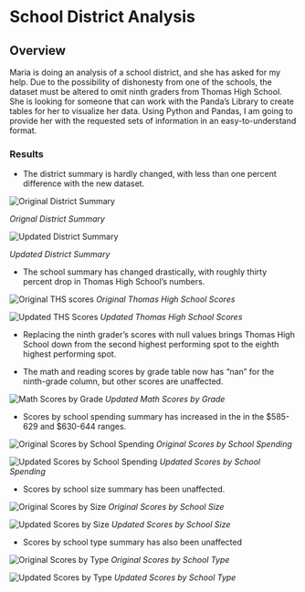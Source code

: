 # School District Analysis

## Overview
Maria is doing an analysis of a school district, and she has asked for my help. Due to the possibility of dishonesty from one of the schools, the dataset must be altered to omit ninth graders from Thomas High School. She is looking for someone that can work with the Panda’s Library to create tables for her to visualize her data. Using Python and Pandas, I am going to provide her with the requested sets of information in an easy-to-understand format.

### Results
-	The district summary is hardly changed, with less than one percent difference with the new dataset.

![Original District Summary](https://user-images.githubusercontent.com/86024575/127038716-f8dc1db1-7793-418c-bf06-66021cf5bcb7.png)

*Orignal District Summary*

![Updated District Summary](https://user-images.githubusercontent.com/86024575/127038749-beb39141-03e7-4887-9631-ecb7b03820eb.png)

*Updated District Summary*

-	The school summary has changed drastically, with roughly thirty percent drop in Thomas High School’s numbers.

![Original THS scores](https://user-images.githubusercontent.com/86024575/127042632-13cf1a90-9bae-4151-9ae7-0fd23ed8e5e6.png)
*Original Thomas High School Scores*

![Updated THS Scores](https://user-images.githubusercontent.com/86024575/127042654-ac43c474-04e8-44f1-8297-0d50e5ee7108.png)
*Updated Thomas High School Scores*

-	Replacing the ninth grader’s scores with null values brings Thomas High School down from the second highest performing spot to the eighth highest performing spot.

-	The math and reading scores by grade table now has “nan” for the ninth-grade column, but other scores are unaffected.

![Math Scores by Grade](https://user-images.githubusercontent.com/86024575/127040711-b9b494c3-20ab-465c-bfa8-4352a3c42782.png)
*Updated Math Scores by Grade*

-	Scores by school spending summary has increased in the in the $585-629 and $630-644 ranges.

![Original Scores by School Spending](https://user-images.githubusercontent.com/86024575/127041334-63ea8e6c-a0ee-4cb7-8e5e-28d821cc605e.png)
*Original Scores by School Spending*

![Updated Scores by School Spending](https://user-images.githubusercontent.com/86024575/127041383-aaefb868-1c0d-46f1-ae92-b7968c513f13.png)
*Updated Scores by School Spending*

-	Scores by school size summary has been unaffected.

![Original Scores by Size](https://user-images.githubusercontent.com/86024575/127041941-43c0e924-faf9-4a49-9151-8b34c27ccf56.png)
*Original Scores by School Size*

![Updated Scores by Size](https://user-images.githubusercontent.com/86024575/127042001-61fa8d5b-c6a1-4136-b92c-1dce1541f80a.png)
*Updated Scores by School Size*

-	Scores by school type summary has also been unaffected

![Original Scores by Type](https://user-images.githubusercontent.com/86024575/127042311-221d72da-978f-4e4d-b214-2a35ce1e8c55.png)
*Original Scores by School Type*

![Updated Scores by Type](https://user-images.githubusercontent.com/86024575/127042350-c81c18a9-d875-4e40-b260-82b76c45e8f1.png)
*Updated Scores by School Type*
